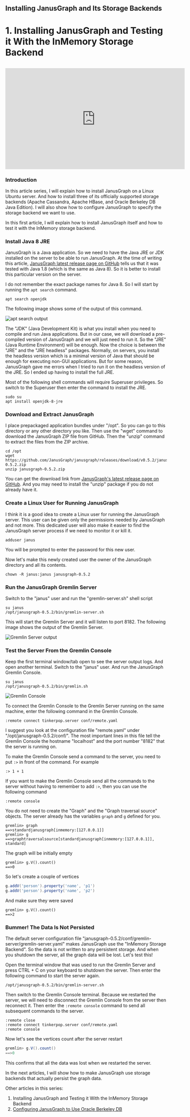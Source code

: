## Installing JanusGraph and Its Storage Backends

# 1. Installing JanusGraph and Testing it With the InMemory Storage Backend

<div style="text-align: center; margin-top: 2rem;"><iframe width="560" height="315" src="https://www.youtube.com/embed/4LWl10oKR_s" frameborder="0" allow="accelerometer; autoplay; clipboard-write; encrypted-media; gyroscope; picture-in-picture" allowfullscreen></iframe></div>

### Introduction

In this article series, I will explain how to install JanusGraph on a Linux Ubuntu server. And how to install three of its officially supported storage backends (Apache Cassandra, Apache HBase, and Oracle Berkeley DB Java Edition). I will also show how to configure JanusGraph to specify the storage backend we want to use.

In this first article, I will explain how to install JanusGraph itself and how to test it with the InMemory storage backend.

### Install Java 8 JRE

JanusGraph is a Java application. So we need to have the Java JRE or JDK installed on the server to be able to run JanusGraph. At the time of writing this article, [JanusGraph latest release page on GitHub](https://github.com/JanusGraph/janusgraph/releases/latest) tells us that it was tested with Java 1.8 (which is the same as Java 8). So it is better to install this particular version on the server.

I do not remember the exact package names for Java 8. So I will start by running the `apt search` command.

```shell
apt search openjdk
```

The following image shows some of the output of this command.

![apt search output](apt-search-output.png)

The "JDK" (Java Development Kit) is what you install when you need to compile and run Java applications. But in our case, we will download a pre-compiled version of JanusGraph and we will just need to run it. So the "JRE" (Java Runtime Environment) will be enough. Now the choice is between the "JRE" and the "JRE headless" packages. Normally, on servers, you install the headless version which is a minimal version of Java that should be enough for executing non-GUI applications. But for some reason, JanusGraph gave me errors when I tried to run it on the headless version of the JRE. So I ended up having to install the full JRE.

Most of the following shell commands will require Superuser privileges. So switch to the Superuser then enter the command to install the JRE.

```shell
sudo su
apt install openjdk-8-jre
```

### Download and Extract JanusGraph

I place prepackaged application bundles under "/opt". So you can go to this directory or any other directory you like. Then use the "wget" command to download the JanusGraph ZIP file from GitHub. Then the "unzip" command to extract the files from the ZIP archive.

```shell
cd /opt
wget https://github.com/JanusGraph/janusgraph/releases/download/v0.5.2/janusgraph-0.5.2.zip
unzip janusgraph-0.5.2.zip
```

You can get the download link from [JanusGraph's latest release page on GitHub](https://github.com/JanusGraph/janusgraph/releases/latest). And you may need to install the "unzip" package if you do not already have it.

### Create a Linux User for Running JanusGraph

I think it is a good idea to create a Linux user for running the JanusGraph server. This user can be given only the permissions needed by JanusGraph and not more. This dedicated user will also make it easier to find the JanusGraph server process if we need to monitor it or kill it.

```shell
adduser janus
```

You will be prompted to enter the password for this new user.

Now let's make this newly created user the owner of the JanusGraph directory and all its contents.

```shell
chown -R janus:janus janusgraph-0.5.2
```

### Run the JanusGraph Gremlin Server

Switch to the "janus" user and run the "gremlin-server.sh" shell script

```shell
su janus
/opt/janusgraph-0.5.2/bin/gremlin-server.sh
```

This will start the Gremlin Server and it will listen to port 8182. The following image shows the output of the Gremlin Server.

![Gremlin Server output](gremlin-server-output.png)

### Test the Server From the Gremlin Console

Keep the first terminal window/tab open to see the server output logs. And open another terminal. Switch to the "janus" user. And run the JanusGraph Gremlin Console.

```shell
su janus
/opt/janusgraph-0.5.2/bin/gremlin.sh
```

![Gremlin Console](gremlin-console.png)

To connect the Gremlin Console to the Gremlin Server running on the same machine, enter the following command in the Gremlin Console.

```
:remote connect tinkerpop.server conf/remote.yaml
```

I suggest you look at the configuration file "remote.yaml" under "/opt/janusgraph-0.5.2/conf/". The most important lines in this file tell the Gremlin Console the hostname "localhost" and the port number "8182" that the server is running on.

To make the Gremlin Console send a command to the server, you need to put `:>` in front of the command. For example

```
:> 1 + 1
```

If you want to make the Gremlin Console send all the commands to the server without having to remember to add `:>`, then you can use the following command

```
:remote console
```

You do not need to create the "Graph" and the "Graph traversal source" objects. The server already has the variables `graph` and `g` defined for you.

```
gremlin> graph
==>standardjanusgraph[inmemory:[127.0.0.1]]
gremlin> g
==>graphtraversalsource[standardjanusgraph[inmemory:[127.0.0.1]], standard]
```

The graph will be initially empty

```
gremlin> g.V().count()
==>0
```

So let's create a couple of vertices

```groovy
g.addV('person').property('name', 'p1')
g.addV('person').property('name', 'p2')
```

And make sure they were saved

```
gremlin> g.V().count()
==>2
```

### Bummer! The Data Is Not Persisted

The default server configuration file "janusgraph-0.5.2/conf/gremlin-server/gremlin-server.yaml" makes JanusGraph use the "InMemory Storage Backend". So the data is not written to any persistent storage. And when you shutdown the server, all the graph data will be lost. Let's test this!

Open the terminal window that was used to run the Gremlin Server and press CTRL + C on your keyboard to shutdown the server. Then enter the following command to start the server again.

```shell
/opt/janusgraph-0.5.2/bin/gremlin-server.sh
```

Then switch to the Gremlin Console terminal. Because we restarted the server, we will need to disconnect the Gremlin Console from the server then reconnect it. Then enter the `:remote console` command to send all subsequent commands to the server.

```
:remote close
:remote connect tinkerpop.server conf/remote.yaml
:remote console
```

Now let's see the vertices count after the server restart

```groovy
gremlin> g.V().count()
==>0
```

This confirms that all the data was lost when we restarted the server.

In the next articles, I will show how to make JanusGraph use storage backends that actually persist the graph data.


Other articles in this series:

1. Installing JanusGraph and Testing it With the InMemory Storage Backend
2. [Configuring JanusGraph to Use Oracle Berkeley DB](../configuring-janusgraph-to-use-oracle-berkeley-db/index.md)
